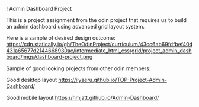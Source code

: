 ! Admin Dashboard Project

This is a project assignment from the odin project that requires us to build an admin dashboard using advanced grid layout system.

Here is a sample of desired design outcome:
https://cdn.statically.io/gh/TheOdinProject/curriculum/43cc6ab69fdfbef40d431a65677d2144668930ac/intermediate_html_css/grid/project_admin_dashboard/imgs/dashboard-project.png

Sample of good looking projects from other odin members:

Good desktop layout
https://ilyaeru.github.io/TOP-Project-Admin-Dashboard/

Good mobile layout
https://hmjatt.github.io/Admin-Dashboard/
